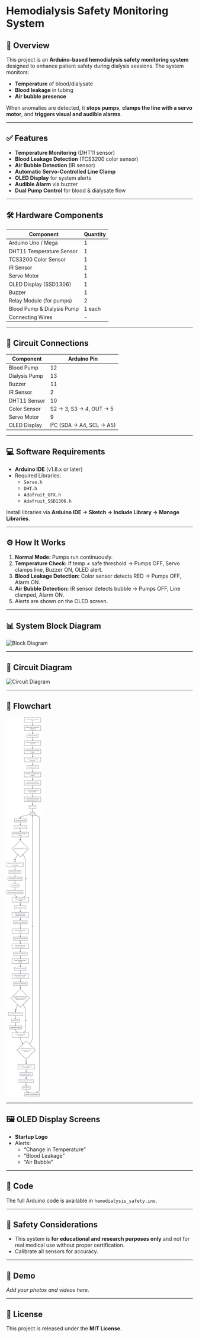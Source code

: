 # Hemodialysis Safety Monitoring System

## 📌 Overview
This project is an **Arduino-based hemodialysis safety monitoring system** designed to enhance patient safety during dialysis sessions. The system monitors:
- **Temperature** of blood/dialysate
- **Blood leakage** in tubing
- **Air bubble presence**

When anomalies are detected, it **stops pumps**, **clamps the line with a servo motor**, and **triggers visual and audible alarms**.

---

## ✅ Features
- **Temperature Monitoring** (DHT11 sensor)
- **Blood Leakage Detection** (TCS3200 color sensor)
- **Air Bubble Detection** (IR sensor)
- **Automatic Servo-Controlled Line Clamp**
- **OLED Display** for system alerts
- **Audible Alarm** via buzzer
- **Dual Pump Control** for blood & dialysate flow

---

## 🛠 Hardware Components
| Component                     | Quantity |
|------------------------------|----------|
| Arduino Uno / Mega           | 1        |
| DHT11 Temperature Sensor     | 1        |
| TCS3200 Color Sensor         | 1        |
| IR Sensor                    | 1        |
| Servo Motor                  | 1        |
| OLED Display (SSD1306)       | 1        |
| Buzzer                       | 1        |
| Relay Module (for pumps)     | 2        |
| Blood Pump & Dialysis Pump   | 1 each   |
| Connecting Wires             | -        |

---

## 🔗 Circuit Connections
| Component      | Arduino Pin |
|---------------|------------|
| Blood Pump    | 12         |
| Dialysis Pump | 13         |
| Buzzer        | 11         |
| IR Sensor     | 2          |
| DHT11 Sensor  | 10         |
| Color Sensor  | S2 → 3, S3 → 4, OUT → 5 |
| Servo Motor   | 9          |
| OLED Display  | I²C (SDA → A4, SCL → A5) |

---

## 💻 Software Requirements
- **Arduino IDE** (v1.8.x or later)
- Required Libraries:
  - `Servo.h`
  - `DHT.h`
  - `Adafruit_GFX.h`
  - `Adafruit_SSD1306.h`

Install libraries via **Arduino IDE → Sketch → Include Library → Manage Libraries**.

---

## ⚙ How It Works
1. **Normal Mode:** Pumps run continuously.
2. **Temperature Check:** If temp ≠ safe threshold → Pumps OFF, Servo clamps line, Buzzer ON, OLED alert.
3. **Blood Leakage Detection:** Color sensor detects RED → Pumps OFF, Alarm ON.
4. **Air Bubble Detection:** IR sensor detects bubble → Pumps OFF, Line clamped, Alarm ON.
5. Alerts are shown on the OLED screen.

---

## 📊 System Block Diagram
![Block Diagram](block-diagram.png)

---

## 🔌 Circuit Diagram
![Circuit Diagram](circuit-diagram.png)

---

## 🔄 Flowchart
![Flowchart](flowchart.png)

---

## 🖼 OLED Display Screens
- **Startup Logo**
- Alerts:
  - “Change in Temperature”
  - “Blood Leakage”
  - “Air Bubble”

---

## 📂 Code
The full Arduino code is available in `hemodialysis_safety.ino`.

---

## 🚨 Safety Considerations
- This system is **for educational and research purposes only** and not for real medical use without proper certification.
- Calibrate all sensors for accuracy.

---

## 📸 Demo
_Add your photos and videos here._

---

## 📜 License
This project is released under the **MIT License**.

